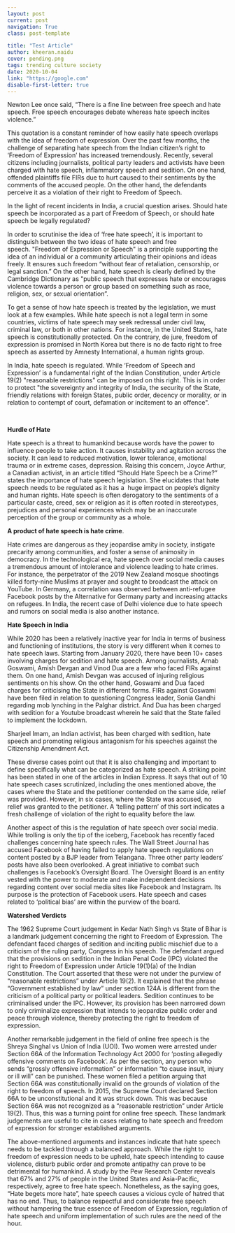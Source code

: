 ```yaml
---
layout: post
current: post
navigation: True
class: post-template

title: "Test Article"
author: kheeran.naidu
cover: pending.png
tags: trending culture society
date: 2020-10-04
link: "https://google.com"
disable-first-letter: true
---
```

<p>Newton Lee once said, “There is a fine line between free speech and hate speech. Free speech encourages debate whereas hate speech incites violence.”&nbsp;</p><p>This quotation is a constant reminder of how easily hate speech overlaps with the idea of freedom of expression.&nbsp;Over the past few months, the challenge of separating hate speech from the Indian citizen’s right to ‘Freedom of Expression’ has increased tremendously. Recently, several citizens including journalists, political party leaders and activists have been charged with hate speech, inflammatory speech and sedition. On one hand, offended plaintiffs file FIRs due to hurt caused to their sentiments by the comments of the accused people. On the other hand, the defendants perceive it as a violation of their right to Freedom of Speech.&nbsp;</p><p>In the light of recent incidents in India, a crucial question arises.&nbsp;Should hate speech be incorporated as a part of Freedom of Speech, or should hate speech be legally regulated?&nbsp;</p><p>In order to scrutinise the idea of ‘free hate speech’, it is important to distinguish between the two ideas of hate speech and free speech.&nbsp;"Freedom of Expression or Speech" is a principle supporting the idea of an individual or a community articulating their opinions and ideas freely. It ensures such freedom “without fear of retaliation, censorship, or legal sanction.” On the other hand, hate speech is clearly defined by the Cambridge Dictionary as "public speech that expresses hate or encourages violence towards a person or group based on something such as race, religion, sex, or sexual orientation”.</p><p>To get a sense of how hate speech is treated by the legislation, we must look at a few examples. While hate speech is not a legal term in some countries, victims of hate speech may seek redressal under civil law, criminal law, or both in other nations. For instance, in the United States, hate speech is constitutionally protected. On the contrary, de jure, freedom of expression is promised in North Korea but there is no de facto right to free speech as asserted by Amnesty International, a human rights group.&nbsp;</p><p>In India, hate speech is regulated. While ‘Freedom of Speech and Expression’ is a fundamental right of the Indian Constitution, under Article 19(2) "reasonable restrictions" can be imposed on this right. This is in order to protect "the sovereignty and integrity of India, the security of the State, friendly relations with foreign States, public order, decency or morality, or in relation to contempt of court, defamation or incitement to an offence".</p><p>&nbsp;</p><p><strong >Hurdle of Hate&nbsp;</strong></p><p>Hate speech is a threat to humankind because words have the power to influence people to take action. It causes instability and agitation across the society. It can lead to reduced motivation, lower tolerance, emotional trauma or in extreme cases, depression.&nbsp;Raising this concern, Joyce Arthur, a Canadian activist, in an article titled “Should Hate Speech be a Crime?” states the importance of hate speech legislation. She elucidates that hate speech needs to be regulated as it has a&nbsp; huge impact on people’s dignity and human rights. Hate speech is often derogatory to the sentiments of a particular caste, creed, sex or religion as it is often rooted in stereotypes, prejudices and personal experiences which may be an inaccurate perception of the group or community as a whole.</p><p><strong >A product of hate speech is hate crime</strong>. </p><p>Hate crimes are dangerous as they jeopardise amity in society, instigate precarity among communities, and foster a sense of animosity in democracy.&nbsp;In the technological era, hate speech over social media causes a tremendous amount of intolerance and violence leading to hate crimes. For instance, the perpetrator of the 2019 New Zealand mosque shootings killed forty-nine Muslims at prayer and sought to broadcast the attack on YouTube. In Germany, a correlation was observed between anti-refugee Facebook posts by the Alternative for Germany party and increasing attacks on refugees. In India, the recent case of Delhi violence due to hate speech and rumors on social media is also another instance.&nbsp;</p><p><strong >Hate Speech in India&nbsp;</strong></p><p>While 2020 has been a relatively inactive year for India in terms of business and functioning of institutions, the story is very different when it comes to hate speech laws. Starting from January 2020, there have been 10+ cases involving charges for sedition and hate speech.&nbsp;Among journalists, Arnab Goswami, Amish Devgan and Vinod Dua are a few who faced FIRs against them. On one hand, Amish Devgan was accused of injuring religious sentiments on his show. On the other hand, Goswami and Dua faced charges for criticising the State in different forms. FIRs against Goswami have been filed in relation to questioning Congress leader, Sonia Gandhi regarding mob lynching in the Palghar district. And Dua has been charged with sedition for a Youtube broadcast wherein he said that the State failed to implement the lockdown.&nbsp;</p><p>Sharjeel Imam, an Indian activist, has been charged with sedition, hate speech and promoting religious antagonism for his speeches against the Citizenship Amendment Act.&nbsp;</p><p>These diverse cases point out that it is also challenging and important to define specifically what can be categorized as hate speech.&nbsp;A striking point has been stated in one of the articles in Indian Express. It says that out of 10 hate speech cases scrutinized, including the ones mentioned above, the cases where the State and the petitioner contended on the same side, relief was provided. However, in six cases, where the State was accused, no relief was granted to the petitioner. A ‘telling pattern’ of this sort indicates a fresh challenge of violation of the right to equality before the law.&nbsp;</p><p>Another aspect of this is the regulation of hate speech over social media. While trolling is only the tip of the iceberg, Facebook has recently faced challenges concerning hate speech rules. The Wall Street Journal has accused Facebook of having failed to apply hate speech regulations on content posted by a BJP leader from Telangana. Three other party leaders’ posts have also been overlooked.&nbsp;A great initiative to combat such challenges is Facebook’s Oversight Board. The Oversight Board is an entity vested with the power to moderate and make independent decisions regarding content over social media sites like Facebook and Instagram. Its purpose is the protection of Facebook users. Hate speech and cases related to ‘political bias’ are within the purview of the board.&nbsp;</p><p><strong >Watershed Verdicts&nbsp;</strong></p><p>The 1962 Supreme Court judgement in Kedar Nath Singh vs State of Bihar is a landmark judgement concerning the right to Freedom of Expression. The defendant faced charges of sedition and inciting public mischief due to a criticism of the ruling party, Congress in his speech. The defendant argued that the provisions on sedition in the Indian Penal Code (IPC) violated the right to Freedom of Expression under Article 19(1)(a) of the Indian Constitution.&nbsp;The Court asserted that these were not under the purview of “reasonable restrictions” under Article 19(2). It explained that the phrase “Government established by law” under section 124A is different from the criticism of a political party or political leaders.&nbsp;Sedition continues to be criminalised under the IPC. However, its provision has been narrowed down to only criminalize expression that intends to jeopardize public order and peace through violence, thereby protecting the right to freedom of expression.&nbsp;</p><p>Another remarkable judgement in the field of online free speech is the Shreya Singhal vs Union of India (UOI). Two women were arrested under Section 66A of the Information Technology Act 2000 for ‘posting allegedly offensive comments on Facebook’. As per the section, any person who sends “grossly offensive information” or information “to cause insult, injury or ill will” can be punished. These women filed a petition arguing that Section 66A was constitutionally invalid on the grounds of violation of the right to freedom of speech.&nbsp;In 2015, the Supreme Court declared Section 66A to be unconstitutional and it was struck down. This was because Section 66A was not recognized as a “reasonable restriction” under Article 19(2). Thus, this was a turning point for online free speech.&nbsp;These landmark judgements are useful to cite in cases relating to hate speech and freedom of expression for stronger established arguments.&nbsp;</p><p>The above-mentioned arguments and instances indicate that hate speech needs to be tackled through a balanced approach. While the right to freedom of expression needs to be upheld, hate speech intending to cause violence, disturb public order and promote antipathy can prove to be detrimental for humankind.&nbsp;A study by the Pew Research Center reveals that 67% and 27% of people in the United States and Asia-Pacific, respectively, agree to free hate speech. Nonetheless, as the saying goes, “Hate begets more hate”, hate speech causes a vicious cycle of hatred that has no end.&nbsp;Thus, to balance respectful and considerate free speech without hampering the true essence of Freedom of Expression, regulation of hate speech and uniform implementation of such rules are the need of the hour.</p>